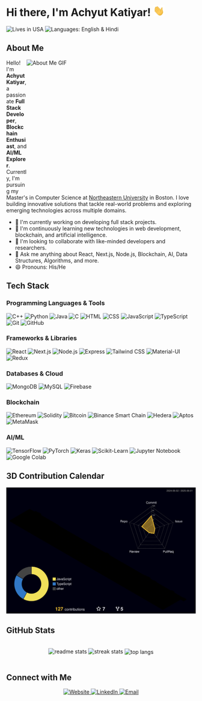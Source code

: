 # Hi there, I'm Achyut Katiyar! <img src="https://raw.githubusercontent.com/moit-bytes/Profile/main/Hi.gif" width="30px">

<p>
  <img src="https://img.shields.io/badge/Lives-USA-blue" alt="Lives in USA" />
  <img src="https://img.shields.io/badge/Languages-English%20%26%20Hindi-brightgreen" alt="Languages: English & Hindi" />
</p>

## About Me

<img align="right" alt="About Me GIF" src="https://media.giphy.com/media/836HiJc7pgzy8iNXCn/giphy.gif" width="450" height="350" />

Hello! I'm **Achyut Katiyar**, a passionate **Full Stack Developer**, **Blockchain Enthusiast**, and **AI/ML Explorer**. Currently, I'm pursuing my Master's in Computer Science at [Northeastern University](https://www.northeastern.edu/) in Boston. I love building innovative solutions that tackle real-world problems and exploring emerging technologies across multiple domains.

- 🔭 I'm currently working on developing full stack projects.  
- 🌱 I'm continuously learning new technologies in web development, blockchain, and artificial intelligence.  
- 👯 I'm looking to collaborate with like-minded developers and researchers.  
- 💬 Ask me anything about React, Next.js, Node.js, Blockchain, AI, Data Structures, Algorithms, and more.  
- 😄 Pronouns: His/He

## Tech Stack

### Programming Languages & Tools
![C++](https://img.shields.io/badge/-C++-05122A?style=flat&logo=C%2B%2B&logoColor=00599C)
![Python](https://img.shields.io/badge/-Python-05122A?style=flat&logo=python)
![Java](https://img.shields.io/badge/-Java-05122A?style=flat&logo=Java&logoColor=FFA518)
![C](https://img.shields.io/badge/-C-05122A?style=flat&logo=C&logoColor=A8B9CC)
![HTML](https://img.shields.io/badge/-HTML-05122A?style=flat&logo=HTML5)
![CSS](https://img.shields.io/badge/-CSS-05122A?style=flat&logo=CSS3&logoColor=1572B6)
![JavaScript](https://img.shields.io/badge/-JavaScript-05122A?style=flat&logo=javascript&logoColor=F7DF1E)
![TypeScript](https://img.shields.io/badge/-TypeScript-05122A?style=flat&logo=typescript&logoColor=3178C6)
![Git](https://img.shields.io/badge/-Git-05122A?style=flat&logo=git)
![GitHub](https://img.shields.io/badge/-GitHub-05122A?style=flat&logo=github)

### Frameworks & Libraries
![React](https://img.shields.io/badge/-React-05122A?style=flat&logo=react&logoColor=61DAFB)
![Next.js](https://img.shields.io/badge/-Next.js-05122A?style=flat&logo=next.js&logoColor=000000)
![Node.js](https://img.shields.io/badge/-Node.js-05122A?style=flat&logo=node.js&logoColor=339933)
![Express](https://img.shields.io/badge/-Express.js-05122A?style=flat&logo=express&logoColor=black)
![Tailwind CSS](https://img.shields.io/badge/-Tailwind%20CSS-05122A?style=flat&logo=tailwind-css&logoColor=06B6D4)
![Material-UI](https://img.shields.io/badge/-Material%20UI-05122A?style=flat&logo=mui&logoColor=0081CB)
![Redux](https://img.shields.io/badge/-Redux-05122A?style=flat&logo=redux&logoColor=764ABC)

### Databases & Cloud
![MongoDB](https://img.shields.io/badge/-MongoDB-05122A?style=flat&logo=mongodb&logoColor=47A248)
![MySQL](https://img.shields.io/badge/-MySQL-05122A?style=flat&logo=mysql&logoColor=4479A1)
![Firebase](https://img.shields.io/badge/-Firebase-05122A?style=flat&logo=firebase&logoColor=FFCA28)

### Blockchain
![Ethereum](https://img.shields.io/badge/-Ethereum-05122A?style=flat&logo=ethereum&logoColor=3C3C3D)
![Solidity](https://img.shields.io/badge/-Solidity-05122A?style=flat&logo=solidity&logoColor=363636)
![Bitcoin](https://img.shields.io/badge/-Bitcoin-05122A?style=flat&logo=bitcoin&logoColor=F7931A)
![Binance Smart Chain](https://img.shields.io/badge/-BSC-05122A?style=flat&logo=binance&logoColor=F0B90B)
![Hedera](https://img.shields.io/badge/-Hedera-05122A?style=flat&logo=hedera-hashgraph&logoColor=white)
![Aptos](https://img.shields.io/badge/-Aptos-05122A?style=flat&logo=aptos&logoColor=white)
![MetaMask](https://img.shields.io/badge/-MetaMask-05122A?style=flat&logo=metamask&logoColor=F6851B)

### AI/ML
![TensorFlow](https://img.shields.io/badge/-TensorFlow-05122A?style=flat&logo=tensorflow&logoColor=FF6F00)
![PyTorch](https://img.shields.io/badge/-PyTorch-05122A?style=flat&logo=pytorch&logoColor=EE4C2C)
![Keras](https://img.shields.io/badge/-Keras-05122A?style=flat&logo=keras&logoColor=D00000)
![Scikit-Learn](https://img.shields.io/badge/-Scikit--Learn-05122A?style=flat&logo=scikitlearn&logoColor=F7931A)
![Jupyter Notebook](https://img.shields.io/badge/-Jupyter%20Notebook-05122A?style=flat&logo=jupyter&logoColor=F37626)
![Google Colab](https://img.shields.io/badge/-Google%20Colab-05122A?style=flat&logo=google-colab&logoColor=F9AB00)

## 3D Contribution Calendar

<div align="center">
  <img src="./profile-3d-contrib/profile-night-rainbow.svg" alt="3D Contribution Calendar" />
</div>

## GitHub Stats

<br>
<div align=center>
  <img width=390 src="https://github-readme-stats.vercel.app/api?username=Achyut21&show_icons=true&theme=react&rank_icon=github&border_radius=10" alt="readme stats" />
  <img width=390 src="https://streak-stats.demolab.com/?user=Achyut21&count_private=true&theme=react&border_radius=10" alt="streak stats"/>
  <img width=325 align="center" src="https://github-readme-stats.vercel.app/api/top-langs/?username=Achyut21&hide=HTML&langs_count=6&layout=compact&theme=react&border_radius=10&size_weight=0.5&count_weight=0.5&exclude_repo=github-readme-stats" alt="top langs" />
</div>

  <br/>

## Connect with Me

<p align="center">
  <!-- Website -->
  <a target="_blank" href="https://achyutkatiyar.com">
    <img src="https://img.shields.io/badge/🌐%20AchyutKatiyar.com-lavender?style=for-the-badge" alt="Website" />
  </a>
  <!-- LinkedIn -->
  <a target="_blank" href="https://www.linkedin.com/in/achyutkatiyar2103/">
    <img src="https://img.shields.io/badge/🔗%20LinkedIn-0077B5?style=for-the-badge&logo=linkedin&logoColor=white" alt="LinkedIn" />
  </a>
  <!-- Email -->
  <a target="_blank" href="mailto:achyutkatiyar21@gmail.com">
    <img src="https://img.shields.io/badge/📧%20Email-D14836?style=for-the-badge&logo=Gmail&logoColor=white" alt="Email" />
  </a>
</p>
